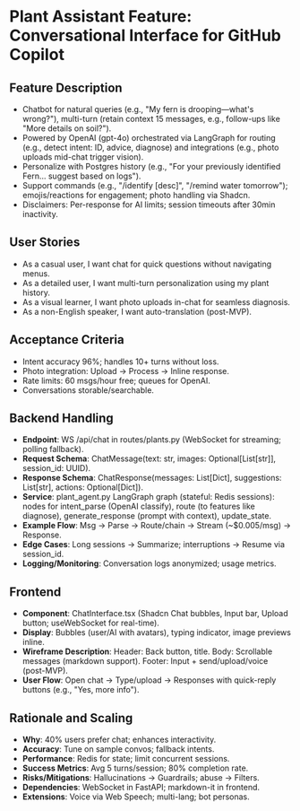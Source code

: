 
# Plant Assistant Feature: Conversational Interface for GitHub Copilot

## Feature Description
- Chatbot for natural queries (e.g., "My fern is drooping—what's wrong?"), multi-turn (retain context 15 messages, e.g., follow-ups like "More details on soil?").
- Powered by OpenAI (gpt-4o) orchestrated via LangGraph for routing (e.g., detect intent: ID, advice, diagnose) and integrations (e.g., photo uploads mid-chat trigger vision).
- Personalize with Postgres history (e.g., "For your previously identified Fern... suggest based on logs").
- Support commands (e.g., "/identify [desc]", "/remind water tomorrow"); emojis/reactions for engagement; photo handling via Shadcn.
- Disclaimers: Per-response for AI limits; session timeouts after 30min inactivity.

## User Stories
- As a casual user, I want chat for quick questions without navigating menus.
- As a detailed user, I want multi-turn personalization using my plant history.
- As a visual learner, I want photo uploads in-chat for seamless diagnosis.
- As a non-English speaker, I want auto-translation (post-MVP).

## Acceptance Criteria
- Intent accuracy 96%; handles 10+ turns without loss.
- Photo integration: Upload → Process → Inline response.
- Rate limits: 60 msgs/hour free; queues for OpenAI.
- Conversations storable/searchable.

## Backend Handling
- **Endpoint**: WS /api/chat in routes/plants.py (WebSocket for streaming; polling fallback).
- **Request Schema**: ChatMessage(text: str, images: Optional[List[str]], session_id: UUID).
- **Response Schema**: ChatResponse(messages: List[Dict], suggestions: List[str], actions: Optional[Dict]).
- **Service**: plant_agent.py LangGraph graph (stateful: Redis sessions): nodes for intent_parse (OpenAI classify), route (to features like diagnose), generate_response (prompt with context), update_state.
- **Example Flow**: Msg → Parse → Route/chain → Stream (~$0.005/msg) → Response.
- **Edge Cases**: Long sessions → Summarize; interruptions → Resume via session_id.
- **Logging/Monitoring**: Conversation logs anonymized; usage metrics.

## Frontend
- **Component**: ChatInterface.tsx (Shadcn Chat bubbles, Input bar, Upload button; useWebSocket for real-time).
- **Display**: Bubbles (user/AI with avatars), typing indicator, image previews inline.
- **Wireframe Description**: Header: Back button, title. Body: Scrollable messages (markdown support). Footer: Input + send/upload/voice (post-MVP).
- **User Flow**: Open chat → Type/upload → Responses with quick-reply buttons (e.g., "Yes, more info").

## Rationale and Scaling
- **Why**: 40% users prefer chat; enhances interactivity.
- **Accuracy**: Tune on sample convos; fallback intents.
- **Performance**: Redis for state; limit concurrent sessions.
- **Success Metrics**: Avg 5 turns/session; 80% completion rate.
- **Risks/Mitigations**: Hallucinations → Guardrails; abuse → Filters.
- **Dependencies**: WebSocket in FastAPI; markdown-it in frontend.
- **Extensions**: Voice via Web Speech; multi-lang; bot personas.